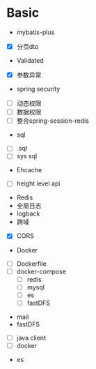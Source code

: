 # Basic
* mybatis-plus
- [x] 分页dto
* Validated
- [x] 参数异常
* spring security
- [ ] 动态权限
- [ ] 数据权限
- [ ] 整合spring-session-redis
* sql
- [ ] .sql
- [ ] sys sql
* Ehcache
- [ ] height level api
* Redis
* 全局日志
* logback
* 跨域
- [x] CORS
* Docker
- [ ] Dockerfile
- [ ] docker-compose
    - [ ] redis
    - [ ] mysql
    - [ ] es
    - [ ] fastDFS
* mail
* fastDFS
- [ ] java client
- [ ] docker
* es